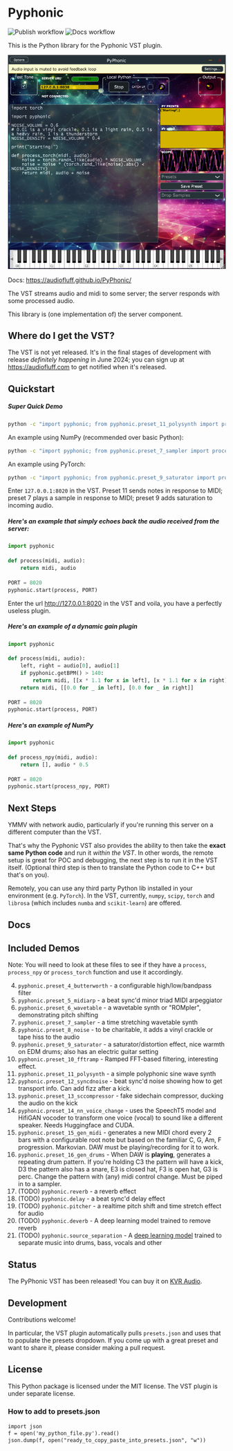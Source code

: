 # Pyphonic

![Publish workflow](https://github.com/AudioFluff/PyPhonic/actions/workflows/python-publish.yml/badge.svg) ![Docs workflow](https://github.com/AudioFluff/PyPhonic/actions/workflows/pages-publish.yml/badge.svg) 

This is the Python library for the Pyphonic VST plugin.

![Plugin screenshot](docs/plugin_standalone.png)

Docs: https://audiofluff.github.io/PyPhonic/

The VST streams audio and midi to some server; the server responds with some processed audio.

This library is (one implementation of) the server component.

## Where do I get the VST?

The VST is not yet released. It's in the final stages of development with release _definitely happening_ in June 2024; you can sign up at https://audiofluff.com to get notified when it's released.

## Quickstart

##### Super Quick Demo

```bash
python -c "import pyphonic; from pyphonic.preset_11_polysynth import process;  pyphonic.start(process, 8020)"
```

An example using NumPy (recommended over basic Python):

```bash
python -c "import pyphonic; from pyphonic.preset_7_sampler import process_npy;  pyphonic.start(process_npy, 8020)"
```

An example using PyTorch:

```bash
python -c "import pyphonic; from pyphonic.preset_9_saturator import process_torch;  pyphonic.start(process_torch, 8020)"

```

Enter `127.0.0.1:8020` in the VST. Preset 11 sends notes in response to MIDI; preset 7 plays a sample in response to MIDI; preset 9 adds saturation to incoming audio.

##### Here's an example that simply echoes back the audio received from the server:

```python
import pyphonic

def process(midi, audio):
    return midi, audio

PORT = 8020
pyphonic.start(process, PORT)
```

Enter the url http://127.0.0.1:8020 in the VST and voila, you have a perfectly useless plugin.

##### Here's an example of a dynamic gain plugin

```python
import pyphonic

def process(midi, audio):
    left, right = audio[0], audio[1]
    if pyphonic.getBPM() > 140:
        return midi, [[x * 1.1 for x in left], [x * 1.1 for x in right]]
    return midi, [[0.0 for _ in left], [0.0 for _ in right]]

PORT = 8020
pyphonic.start(process, PORT)
```

##### Here's an example of NumPy

```python
import pyphonic

def process_npy(midi, audio):
    return [], audio * 0.5

PORT = 8020
pyphonic.start(process_npy, PORT)
```

## Next Steps

YMMV with network audio, particularly if you're running this server on a different computer than the VST.

That's why the Pyphonic VST also provides the ability to then take the **exact same Python code** and run it _within the VST_. In other words, the remote setup is great for POC and debugging, the next step is to run it in the VST itself. (Optional third step is then to translate the Python code to C++ but that's on you).

Remotely, you can use any third party Python lib installed in your environment (e.g. `PyTorch`). In the VST, currently, `numpy`, `scipy`, `torch` and `librosa` (which includes `numba` and `scikit-learn`) are offered.

## Docs

## Included Demos

Note: You will need to look at these files to see if they have a `process`, `process_npy` or `process_torch` function and use it accordingly.

4. `pyphonic.preset_4_butterworth` - a configurable high/low/bandpass filter
5. `pyphonic.preset_5_midiarp` - a beat sync'd minor triad MIDI arpeggiator
6. `pyphonic.preset_6_wavetable` - a wavetable synth or "ROMpler", demonstrating pitch shifting
7. `pyphonic.preset_7_sampler` - a time stretching wavetable synth
8. `pyphonic.preset_8_noise` - to be charitable, it adds a vinyl crackle or tape hiss to the audio
9. `pyphonic.preset_9_saturator` - a saturator/distortion effect, nice warmth on EDM drums; also has an electric guitar setting
10. `pyphonic.preset_10_fftramp` - Ramped FFT-based filtering, interesting effect.
11. `pyphonic.preset_11_polysynth` - a simple polyphonic sine wave synth
12. `pyphonic.preset_12_syncdnoise` - beat sync'd noise showing how to get transport info. Can add fizz after a kick.
13. `pyphonic.preset_13_sccompressor` - fake sidechain compressor, ducking the audio on the kick
14. `pyphonic.preset_14_nn_voice_change` - uses the SpeechT5 model and HifiGAN vocoder to transform one voice (vocal) to sound like a different speaker. Needs Huggingface and CUDA.
15. `pyphonic.preset_15_gen_midi` - generates a new MIDI chord every 2 bars with a configurable root note but based on the familiar C, G, Am, F progression. Markovian. DAW must be playing/recording for it to work.
16. `pyphonic.preset_16_gen_drums` - When DAW is **playing**, generates a repeating drum pattern. If you're holding C3 the pattern will have a kick, D3 the pattern also has a snare, E3 is closed hat, F3 is open hat, G3 is perc. Change the pattern with (any) midi control change. Must be piped in to a sampler.
17. (TODO) `pyphonic.reverb` - a reverb effect
18. (TODO) `pyphonic.delay` - a beat sync'd delay effect
19. (TODO) `pyphonic.pitcher` - a realtime pitch shift and time stretch effect for audio
20. (TODO) `pyphonic.deverb` - A deep learning model trained to remove reverb
21. (TODO) `pyphonic.source_separation` - A [deep learning model](https://pytorch.org/audio/stable/tutorials/hybrid_demucs_tutorial.html#sphx-glr-tutorials-hybrid-demucs-tutorial-py) trained to separate music into drums, bass, vocals and other

## Status

The PyPhonic VST has been released! You can buy it on [KVR Audio](https://www.kvraudio.com/product/pyphonic-by-audio-fluff).

## Development

Contributions welcome!

In particular, the VST plugin automatically pulls `presets.json` and uses that to populate the presets dropdown. If you come up with a great preset and want to share it, please consider making a pull request.

## License

This Python package is licensed under the MIT license. The VST plugin is under separate license.

### How to add to presets.json

```
import json
f = open('my_python_file.py').read()
json.dump(f, open("ready_to_copy_paste_into_presets.json", "w"))
```